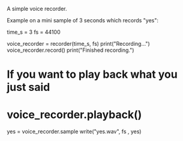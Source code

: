 A simple voice recorder.

Example on a mini sample of 3 seconds which records "yes":

time_s = 3
fs = 44100

voice_recorder = recorder(time_s, fs)
print("Recording...")
voice_recorder.record()
print("Finished recording.")

# If you want to play back what you just said
# voice_recorder.playback()

yes = voice_recorder.sample
write("yes.wav", fs , yes)
